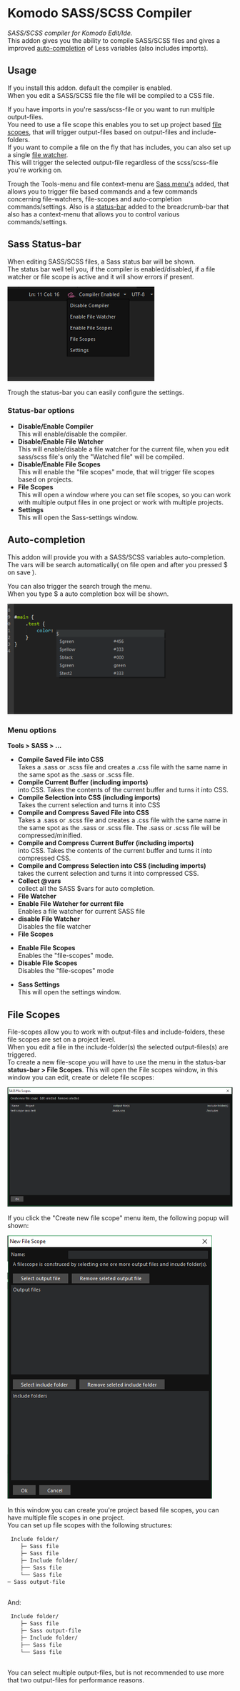 # Komodo SASS/SCSS Compiler
*SASS/SCSS compiler for Komodo Edit/Ide.*  
This addon gives you the ability to compile SASS/SCSS files and gives a improved [auto-completion](https://github.com/babobski/Komodo-SASS-Compiler#auto-completion) of Less variables (also includes imports).

## Usage
If you install this addon. default the compiler is enabled.  
When you edit a SASS/SCSS file the file will be compiled to a CSS file.

If you have imports in you're sass/scss-file or you want to run multiple output-files.  
You need to use a file scope this enables you to set up project based [file scopes](https://github.com/babobski/Komodo-SASS-Compiler#file-scopes), that will trigger output-files based on output-files and include-folders.  
If you want to compile a file on the fly that has includes, you can also set up a single [file watcher](https://github.com/babobski/Komodo-SASS-Compiler#file-watcher).  
This will trigger the selected output-file regardless of the scss/scss-file you're working on.

Trough the Tools-menu and file context-menu are [Sass menu's](https://github.com/babobski/Komodo-SASS-Compiler#menu-options) added, that allows you to trigger file based commands and a few commands concerning file-watchers, file-scopes and auto-completion commands/settings.
Also is a [status-bar](https://github.com/babobski/Komodo-SASS-Compiler#status-bar-options) added to the breadcrumb-bar that also has a context-menu that allows you to control various commands/settings.

## Sass Status-bar
When editing SASS/SCSS files, a Sass status bar will be shown.  
The status bar well tell you, if the compiler is enabled/disabled, if a file watcher or file scope is active and it will show errors if present.

![Screensot](screenshot01.png)

Trough the status-bar you can easily configure the settings.

### Status-bar options
 * **Disable/Enable Compiler**  
 This will enable/disable the compiler.
 * **Disable/Enable File Watcher**  
 This will enable/disable a file watcher for the current file, when you edit sass/scss file's only the "Watched file" will be compiled.
 * **Disable/Enable File Scopes**  
 This will enable the "file scopes" mode, that will trigger file scopes based on projects.
 * **File Scopes**  
 This will open a window where you can set file scopes, so you can work with multiple output files in one project or work with multiple projects.
 * **Settings**  
 This will open the Sass-settings window.

## Auto-completion
This addon will provide you with a SASS/SCSS variables auto-completion.  
The vars will be search automatically( on file open and after you pressed $ on save ).

You can also trigger the search trough the menu.  
When you type $ a auto completion box will be shown.

![Screenshot](Screenshot02.png)

### Menu options
**Tools > SASS > ...**
 * **Compile Saved File into CSS**  
Takes a .sass or .scss file and creates a .css file with the same name in the same spot as the .sass or .scss file.
 * **Compile Current Buffer (including imports)**  
 into CSS. Takes the contents of the current buffer and turns it into CSS.
 * **Compile Selection into CSS (including imports)**  
Takes the current selection and turns it into CSS
 * **Compile and Compress Saved File into CSS**  
 Takes a .sass or .scss file and creates a .css file with the same name in the same spot as the .sass or .scss file. The .sass or .scss file will be compressed/minified.
 * **Compile and Compress Current Buffer (including imports)**  
 into CSS. Takes the contents of the current buffer and turns it into compressed CSS.
 * **Compile and Compress Selection into CSS (including imports)**  
 takes the current selection and turns it into compressed CSS.
 * **Collect @vars**  
 collect all the SASS $vars for auto completion.
 * **File Watcher**
  * **Enable File Watcher for current file**  
  Enables a file watcher for current SASS file 
  * **disable File Watcher**  
  Disables the file watcher
 * **File Scopes**  
  - **Enable File Scopes**  
  Enables the "file-scopes" mode.
  - **Disable File Scopes**  
  Disables the "file-scopes" mode
 * **Sass Settings**  
 This will open the settings window.
 
## File Scopes
File-scopes allow you to work with output-files and include-folders, these file scopes are set on a project level.  
When you edit a file in the include-folder(s) the selected output-files(s) are triggered.  
To create a new file-scope you will have to use the menu in the status-bar **status-bar > File Scopes**.
This will open the File scopes window, in this window you can edit, create or delete file scopes:
 
![screenshot](screenshot03.png)
 
If you click the "Create new file scope" menu item, the following popup will shown:
 
![screenshot](screenshot04.png)
 
In this window you can create you're project based file scopes, you can have multiple file scopes in one project.  
You can set up file scopes with the following structures:
 
```
 Include folder/
    ├─ Sass file
    ├─ Sass file
    ├─ Include folder/
    ├── Sass file
    └── Sass file   
─ Sass output-file
 
```
 
 And:
 
```
 Include folder/
    ├─ Sass file
    ├─ Sass output-file
    ├─ Include folder/
    ├── Sass file
    └── Sass file
	
```
 
You can select multiple output-files, but is not recommended to use more that two output-files for performance reasons.
 
